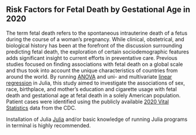 ## Risk Factors for Fetal Death by Gestational Age in 2020

The term fetal death refers to the spontaneous intrauterine death of a fetus during the course of a woman’s pregnancy. While clinical, obstetrical, and biological history has been at the forefront of the discussion surrounding predicting fetal death, the exploration of certain sociodemographic features adds significant insight to current efforts in preventative care. Previous studies focused on finding associations with fetal death on a global scale and thus took into account the unique characteristics of countries from around the world. By running [ANOVA](https://statistics.laerd.com/statistical-guides/one-way-anova-statistical-guide.php) and uni- and multivariate [linear regression](http://www.stat.yale.edu/Courses/1997-98/101/linreg.htm) in Julia, this study aimed to investigate the associations of sex, race, birthplace, and mother’s education and cigarette usage with fetal death and gestational age at fetal death in a solely American population. Patient cases were identified using the publicly available [2020 Vital Statistics](https://www.cdc.gov/nchs/data_access/vitalstatsonline.htm) data from the CDC.

Installation of Julia [Julia](https://julialang.org/) and/or basic knowledge of running Julia programs in terminal is highly recommended.
